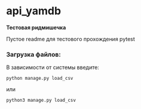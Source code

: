 # api_yamdb

**Тестовая ридмишечка**

Пустое readme для тестового прохождения pytest

### Загрузка файлов:
В зависимости от системы введите:

`python manage.py load_csv`

или 

`python3 manage.py load_csv`